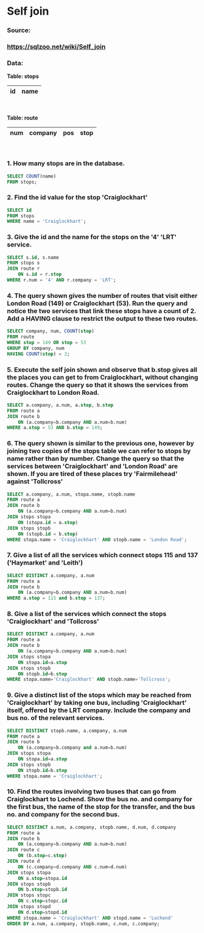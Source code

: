 # Self join

### Source:
### https://sqlzoo.net/wiki/Self_join

### Data:
<b>Table: stops</b>

| id | name | 
|-|-|
<br>

<b>Table: route</b>

| num | company | pos | stop |
|-|-|-|-|
<br>

### 1. How many stops are in the database.

```sql
SELECT COUNT(name)
FROM stops;
```

### 2. Find the id value for the stop 'Craiglockhart'

```sql
SELECT id
FROM stops
WHERE name = 'Craiglockhart';
```

### 3. Give the id and the name for the stops on the '4' 'LRT' service.

```sql
SELECT s.id, s.name
FROM stops s
JOIN route r
    ON s.id = r.stop
WHERE r.num = '4' AND r.company = 'LRT';
```

### 4. The query shown gives the number of routes that visit either London Road (149) or Craiglockhart (53). Run the query and notice the two services that link these stops have a count of 2. Add a HAVING clause to restrict the output to these two routes.

``` sql
SELECT company, num, COUNT(stop)
FROM route
WHERE stop = 149 OR stop = 53
GROUP BY company, num
HAVING COUNT(stop) = 2;
```

### 5. Execute the self join shown and observe that b.stop gives all the places you can get to from Craiglockhart, without changing routes. Change the query so that it shows the services from Craiglockhart to London Road.

```sql
SELECT a.company, a.num, a.stop, b.stop
FROM route a
JOIN route b
    ON (a.company=b.company AND a.num=b.num)
WHERE a.stop = 53 AND b.stop = 149;
```

### 6. The query shown is similar to the previous one, however by joining two copies of the stops table we can refer to stops by name rather than by number. Change the query so that the services between 'Craiglockhart' and 'London Road' are shown. If you are tired of these places try 'Fairmilehead' against 'Tollcross'

```sql
SELECT a.company, a.num, stopa.name, stopb.name
FROM route a
JOIN route b
    ON (a.company=b.company AND a.num=b.num)
JOIN stops stopa
    ON (stopa.id = a.stop)
JOIN stops stopb
    ON (stopb.id = b.stop)
WHERE stopa.name = 'Craiglockhart' AND stopb.name = 'London Road';
```

### 7. Give a list of all the services which connect stops 115 and 137 ('Haymarket' and 'Leith')

```sql
SELECT DISTINCT a.company, a.num
FROM route a
JOIN route b
    ON (a.company=b.company AND a.num=b.num)
WHERE a.stop = 115 and b.stop = 137;
```

### 8. Give a list of the services which connect the stops 'Craiglockhart' and 'Tollcross'

```sql
SELECT DISTINCT a.company, a.num
FROM route a
JOIN route b
    ON (a.company=b.company AND a.num=b.num)
JOIN stops stopa
    ON stopa.id=a.stop
JOIN stops stopb
    ON stopb.id=b.stop
WHERE stopa.name='Craiglockhart' AND stopb.name='Tollcross';
```

### 9. Give a distinct list of the stops which may be reached from 'Craiglockhart' by taking one bus, including 'Craiglockhart' itself, offered by the LRT company. Include the company and bus no. of the relevant services.

```sql
SELECT DISTINCT stopb.name, a.company, a.num
FROM route a
JOIN route b
    ON (a.company=b.company and a.num=b.num)
JOIN stops stopa
    ON stopa.id=a.stop
JOIN stops stopb
    ON stopb.id=b.stop
WHERE stopa.name = 'Craiglockhart';
```

### 10. Find the routes involving two buses that can go from Craiglockhart to Lochend. Show the bus no. and company for the first bus, the name of the stop for the transfer, and the bus no. and company for the second bus.

```sql
SELECT DISTINCT a.num, a.company, stopb.name, d.num, d.company
FROM route a
JOIN route b
    ON (a.company=b.company AND a.num=b.num)
JOIN route c
    ON (b.stop=c.stop)
JOIN route d
    ON (c.company=d.company AND c.num=d.num)
JOIN stops stopa
    ON a.stop=stopa.id
JOIN stops stopb
    ON b.stop=stopb.id
JOIN stops stopc
    ON c.stop=stopc.id
JOIN stops stopd
    ON d.stop=stopd.id
WHERE stopa.name = 'Craiglockhart' AND stopd.name = 'Lochend'
ORDER BY a.num, a.company, stopb.name, c.num, c.company;
```